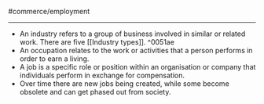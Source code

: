 #commerce/employment 

---
- An industry refers to a group of business involved in similar or related work. There are five [[Industry types]]. ^0051ae
- An occupation relates to the work or activities that a person performs in order to earn a living.
- A job is a specific role or position within an organisation or company that individuals perform in exchange for compensation.
- Over time there are new jobs being created, while some become obsolete and can get phased out from society.